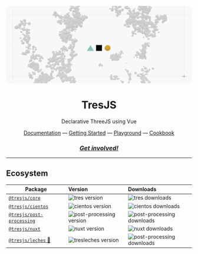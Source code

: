 ![.github/banner.png](/.github/tres-banner.png)

<h1 align="center">
TresJS
</h1>
<p align="center">
Declarative ThreeJS using Vue
<p>

<div align="center">
  <a href="https://docs.tresjs.org/">Documentation</a> —
  <a href="https://docs.tresjs.org/guide/">Getting Started</a> —
  <a href="https://play.tresjs.org">Playground</a> —
  <a href="https://docs.tresjs.org/cookbook/">Cookbook</a>
</div>

<h3 align="center">
<a href="https://discord.gg/KNs4J7P9"><i>Get involved!</i></a>
</h3>

---


## Ecosystem

| Package                     | Version                                                                                            | Downloads |
| --------------------------- | :------------------------------------------------------------------------------------------------- | :-------- |
| [`@tresjs/core` ](https://github.com/TresJS/tres)     | ![tres version](https://img.shields.io/npm/v/@tresjs/core/latest.svg?label=%20&color=%2382DBCA)    | ![tres downloads](https://img.shields.io/npm/dm/@tresjs/core.svg?label=%20&color=%2382DBCA) |
| [`@tresjs/cientos`](https://github.com/TresJS/cientos)    | ![cientos version](https://img.shields.io/npm/v/@tresjs/cientos/latest.svg?label=%20&color=%23f19b00) | ![cientos downloads](https://img.shields.io/npm/dm/@tresjs/cientos?label=%20&color=%23f19b00) |
| [`@tresjs/post-processing`](https://github.com/TresJS/post-processing)   | ![post-processing version](https://img.shields.io/npm/v/@tresjs/post-processing/latest.svg?label=%20&color=ff7bac) | ![post-processing downloads](https://img.shields.io/npm/dm/@tresjs/post-processing?label=%20&color=ff7bac) |
| [`@tresjs/nuxt`](https://github.com/TresJS/nuxt)  | ![nuxt version](https://img.shields.io/npm/v/@tresjs/nuxt/latest.svg?label=%20&color=4f4f4f&logo=nuxt.js) | ![nuxt downloads](https://img.shields.io/npm/dm/@tresjs/nuxt?label=%20&color=4f4f4f&logo=nuxt.js) |
| [`@tresjs/leches` 🍰](https://github.com/TresJS/leches)  | ![tresleches version](https://img.shields.io/npm/v/@tresjs/leches/latest.svg?label=%20&color=ffffff) | ![post-processing downloads](https://img.shields.io/npm/dm/@tresjs/leches?label=%20&color=ffffff) |

